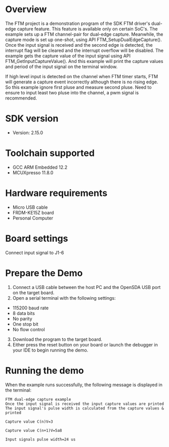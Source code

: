 Overview
========
The FTM project is a demonstration program of the SDK FTM driver's dual-edge capture feature.
This feature is available only on certain SoC's.
The example sets up a FTM channel-pair for dual-edge capture. Meanwhile, the capture mode is set up one-shot, 
using API FTM_SetupDualEdgeCapture(). Once the input signal is received and the second edge is detected,
the interrupt flag will be cleared and the interrupt overflow will be disabled.
The example gets the capture value of the input signal using API FTM_GetInputCaptureValue().
And this example will print the capture values and period of the input signal on the terminal window.

If high level input is detected on the channel when FTM timer starts, FTM will generate a capture event incorrectly
although there is no rising edge. So this example ignore first pluse and measure second pluse. Need to ensure to
input least two pluse into the channel, a pwm signal is recommended. 

SDK version
===========
- Version: 2.15.0

Toolchain supported
===================
- GCC ARM Embedded  12.2
- MCUXpresso  11.8.0

Hardware requirements
=====================
- Micro USB cable
- FRDM-KE15Z board
- Personal Computer

Board settings
==============
Connect input signal to J1-6

Prepare the Demo
================
1.  Connect a USB cable between the host PC and the OpenSDA USB port on the target board.
2.  Open a serial terminal with the following settings:
   - 115200 baud rate
   - 8 data bits
   - No parity
   - One stop bit
   - No flow control
3. Download the program to the target board.
4. Either press the reset button on your board or launch the debugger in your IDE to begin running the demo.

Running the demo
================
When the example runs successfully, the following message is displayed in the terminal:

~~~~~~~~~~~~~~~~~~~~~~~~~~~~~~~~
FTM dual-edge capture example
Once the input signal is received the input capture values are printed
The input signal's pulse width is calculated from the capture values & printed

Capture value C(n)V=3

Capture value C(n+1)V=5a8

Input signals pulse width=24 us
~~~~~~~~~~~~~~~~~~~~~~~~~~~~~~~~
